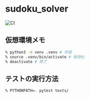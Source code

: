 # sudoku_solver
![CI](https://github.com/asato425/sudoku_solver/actions/workflows/ci.yml/badge.svg)




## 仮想環境メモ
```bash
% python3 -m venv .venv # 作成
% source .venv/bin/activate # 有効化
% deactivate # 終了
```

## テストの実行方法
```bash
% PYTHONPATH=. pytest tests/
```